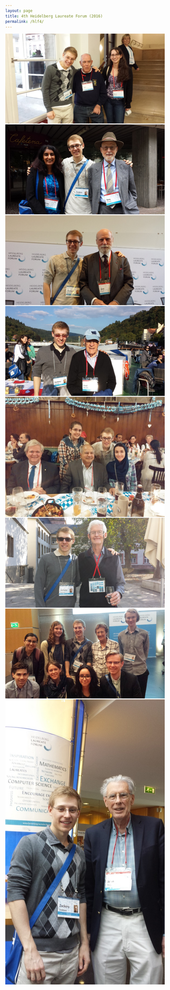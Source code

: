 ```yaml
---
layout: page
title: 4th Heidelberg Laureate Forum (2016)
permalink: /hlf4/
---
```


<img src="assets/images/hlf/ivan_sutherland.jpg" alt="Ivan Sutherland">
<br>

<img src="assets/images/hlf/tony_hoare.jpg" alt="Tony Hoare">
<br>

<img src="assets/images/hlf/vint_cerf.jpg" alt="Vint Cerf">
<br>

<img src="assets/images/hlf/fred_brooks.jpg" alt="Fred Brooks">
<br>

<img src="assets/images/hlf/raj_reddy.jpg" alt="Raj Reddy">
<br>

<img src="assets/images/hlf/steven_cook.jpg" alt="Steven Cook">
<br>

<img src="assets/images/hlf/barbara_liskov.jpg" alt="Barbara Liskov">
<br>

<img src="assets/images/hlf/john_hopcroft.jpg" alt="John Hopcroft">
